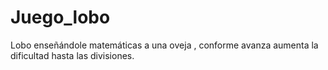 # Juego_lobo
 Lobo enseñándole matemáticas a una oveja , conforme avanza aumenta la dificultad hasta las divisiones.
